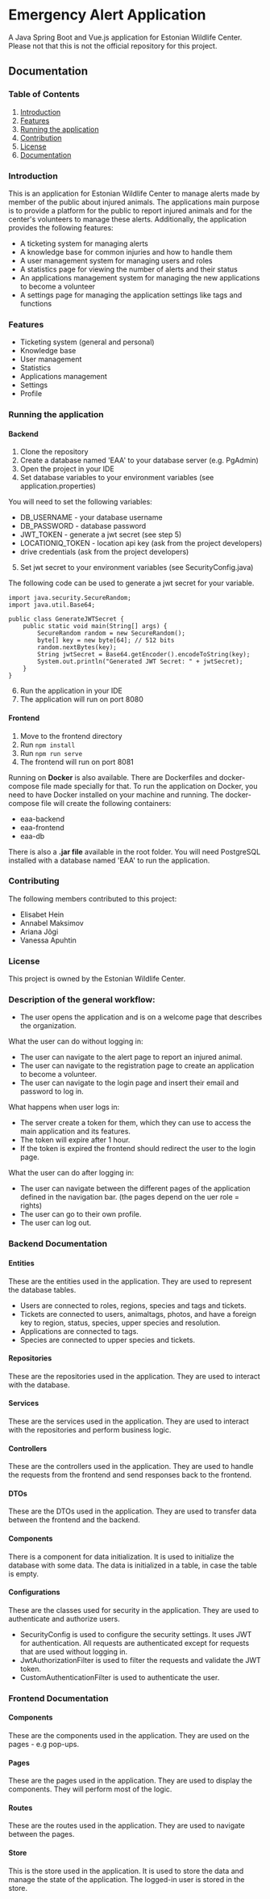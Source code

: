 # Emergency Alert Application

A Java Spring Boot and Vue.js application for Estonian Wildlife Center. Please not that this is not the official repository for this project.

## Documentation

### Table of Contents
1. [Introduction](#introduction)
2. [Features](#features)
3. [Running the application](#running-the-application)
4. [Contribution](#contribution)
5. [License](#license)
6. [Documentation](#documentation)


### Introduction
This is an application for Estonian Wildlife Center to manage alerts made by member of the public about injured animals.
The applications main purpose is to provide a platform for the public to report injured animals and for the center's volunteers to manage these alerts.
Additionally, the application provides the following features:
- A ticketing system for managing alerts
- A knowledge base for common injuries and how to handle them
- A user management system for managing users and roles
- A statistics page for viewing the number of alerts and their status
- An applications management system for managing the new applications to become a volunteer
- A settings page for managing the application settings like tags and functions

### Features
- Ticketing system (general and personal)
- Knowledge base
- User management
- Statistics
- Applications management
- Settings
- Profile

### Running the application
#### Backend
1. Clone the repository
2. Create a database named 'EAA' to your database server (e.g. PgAdmin)
3. Open the project in your IDE 
4. Set database variables to your environment variables (see application.properties)

You will need to set the following variables:
* DB_USERNAME - your database username
* DB_PASSWORD - database password
* JWT_TOKEN - generate a jwt secret (see step 5)
* LOCATIONIQ_TOKEN - location api key (ask from the project developers)
* drive credentials (ask from the project developers)

5. Set jwt secret to your environment variables (see SecurityConfig.java)

The following code can be used to generate a jwt secret for your variable.
```
import java.security.SecureRandom;
import java.util.Base64;

public class GenerateJWTSecret {
    public static void main(String[] args) {
        SecureRandom random = new SecureRandom();
        byte[] key = new byte[64]; // 512 bits
        random.nextBytes(key);
        String jwtSecret = Base64.getEncoder().encodeToString(key);
        System.out.println("Generated JWT Secret: " + jwtSecret);
    }
}
```
6. Run the application in your IDE
7. The application will run on port 8080

#### Frontend
1. Move to the frontend directory
2. Run `npm install`
3. Run `npm run serve`
4. The frontend will run on port 8081

Running on **Docker** is also available. There are Dockerfiles and docker-compose file made specially for that.
To run the application on Docker, you need to have Docker installed on your machine and running.
The docker-compose file will create the following containers:
- eaa-backend
- eaa-frontend
- eaa-db

There is also a **.jar file** available in the root folder. You will need PostgreSQL installed with a database named 'EAA' to run the application.

### Contributing
The following members contributed to this project:
- Elisabet Hein
- Annabel Maksimov
- Ariana Jõgi
- Vanessa Apuhtin


### License
This project is owned by the Estonian Wildlife Center.

### Description of the general workflow:
- The user opens the application and is on a welcome page that describes the organization.

What the user can do without logging in:
- The user can navigate to the alert page to report an injured animal.
- The user can navigate to the registration page to create an application to become a volunteer.
- The user can navigate to the login page and insert their email and password to log in.

What happens when user logs in:
- The server create a token for them, which they can use to access the main application and its features.
- The token will expire after 1 hour.
- If the token is expired the frontend should redirect the user to the login page.

What the user can do after logging in:
- The user can navigate between the different pages of the application defined in the navigation bar. (the pages depend on the uer role = rights)
- The user can go to their own profile. 
- The user can log out.

### Backend Documentation
#### Entities
These are the entities used in the application. They are used to represent the database tables.
* Users are connected to roles, regions, species and tags and tickets.
* Tickets are connected to users, animaltags, photos, and have a foreign key to region, status, species, upper species and resolution.
* Applications are connected to tags.
* Species are connected to upper species and tickets.

#### Repositories
These are the repositories used in the application. They are used to interact with the database.

#### Services
These are the services used in the application. They are used to interact with the repositories and perform business logic.

#### Controllers
These are the controllers used in the application. They are used to handle the requests from the frontend and send responses back to the frontend.

#### DTOs
These are the DTOs used in the application. They are used to transfer data between the frontend and the backend.

#### Components
There is a component for data initialization. It is used to initialize the database with some data.
The data is initialized in a table, in case the table is empty.

#### Configurations
These are the classes used for security in the application. They are used to authenticate and authorize users.
* SecurityConfig is used to configure the security settings. It uses JWT for authentication. All requests are authenticated except for requests that are used without logging in.
* JwtAuthorizationFilter is used to filter the requests and validate the JWT token.
* CustomAuthenticationFilter is used to authenticate the user.

### Frontend Documentation
#### Components
These are the components used in the application. They are used on the pages - e.g pop-ups.

#### Pages
These are the pages used in the application. They are used to display the components. They will perform most of the logic.

#### Routes
These are the routes used in the application. They are used to navigate between the pages.

#### Store
This is the store used in the application. It is used to store the data and manage the state of the application.
The logged-in user is stored in the store.
